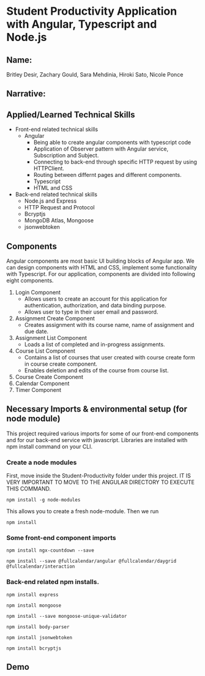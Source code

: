 # Student Productivity Application with Angular, Typescript and Node.js

## Name:

Britley Desir, Zachary Gould, Sara Mehdinia, Hiroki Sato, Nicole Ponce

## Narrative:

## Applied/Learned Technical Skills

- Front-end related technical skills
    - Angular 
        - Being able to create angular components with typescript code
        - Application of Observer pattern with Angular service, Subscription and Subject.
        - Connecting to back-end through specific HTTP request by using HTTPClient.
        - Routing between differnt pages and different components. 
        - Typescript
        - HTML and CSS 
- Back-end related technical skills
    - Node.js and Express
    - HTTP Request and Protocol 
    - Bcryptjs
    - MongoDB Atlas, Mongoose
    - jsonwebtoken


## Components
Angular components are most basic UI building blocks of Angular app. We can design components with HTML and CSS, implement some functionality with Typescript. For our application, components are divided into following eight components. 
1. Login Component
    - Allows users to create an account for this application for authentication, authorization, and data binding purpose. 
    - Allows user to type in their user email and password. 
2. Assignment Create Component
    - Creates assignment with its course name, name of assignment and due date.
3. Assignment List Component
    - Loads a list of completed and in-progress assignments. 
4. Course List Component
    - Contains a list of courses that user created with course create form in course create component. 
    - Enables deletion and edits of the course from course list. 
5. Course Create Component
6. Calendar Component
7. Timer Component

## Necessary Imports & environmental setup (for node module)
This project required various imports for some of our front-end components and for our back-end service with javascript. Libraries are installed with npm install command on your CLI.
### Create a node modules

First, move inside the Student-Productivity folder under this project. IT IS VERY IMPORTANT TO MOVE TO THE ANGULAR DIRECTORY TO EXECUTE THIS COMMAND. 
```
npm install -g node-modules
```
This allows you to create a fresh node-module. 
Then we run 
```
npm install
```

### Some front-end component imports

```
npm install ngx-countdown --save
```
```
npm install --save @fullcalendar/angular @fullcalendar/daygrid @fullcalendar/interaction
```

### Back-end related npm installs.

```
npm install express
```
```
npm install mongoose
```
```
npm install --save mongoose-unique-validator
```
```
npm install body-parser
```
```
npm install jsonwebtoken
```
```
npm install bcryptjs
```


## Demo


